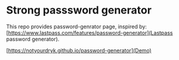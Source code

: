 # Strong passsword generator

This repo provides password-genrator page, inspired by: [https://www.lastpass.com/features/password-generator](Lastpass password generator).

[https://notyourdryk.github.io/password-generator](Demo)
